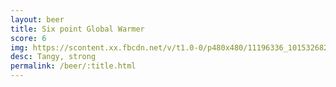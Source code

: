 ```yaml
---
layout: beer
title: Six point Global Warmer
score: 6
img: https://scontent.xx.fbcdn.net/v/t1.0-0/p480x480/11196336_10153268256713745_6680283658542121771_n.jpg?oh=1f2108d0b040e80e694db7675fcacab2&oe=587312ED
desc: Tangy, strong
permalink: /beer/:title.html
---
```

